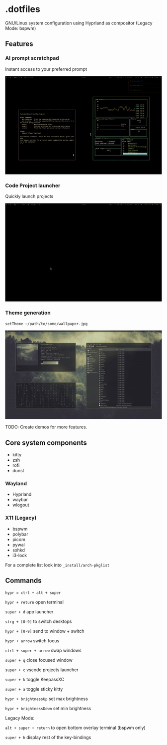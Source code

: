 # .dotfiles

GNU/Linux system configuration using Hyprland as compositor (Legacy Mode: bspwm)

## Features

### AI prompt scratchpad

Instant access to your preferred prompt

![Theme switching](https://github.com/mklan/dotfiles/blob/master/screenshots/ai_prompt.gif)

### Code Project launcher

Quickly launch projects

![Theme switching](https://github.com/mklan/dotfiles/blob/master/screenshots/project-launcher.gif)

### Theme generation

`setTheme ~/path/to/some/wallpaper.jpg`

![Theme switching](https://github.com/mklan/dotfiles/blob/master/screenshots/wallpaper_switch.gif)


TODO: Create demos for more features.

## Core system components

- kitty
- zsh
- rofi
- dunst

### Wayland

- Hyprland
- waybar
- wlogout

### X11 (Legacy)

- bspwm
- polybar
- picom
- pywal
- sxhkd
- i3-lock

For a complete list look into `_install/arch-pkglist`

## Commands

`hypr = ctrl + alt + super`

`hypr + return` open terminal

`super + d` app launcher

`strg + [0-9]` to switch desktops

`hypr + [0-9]` send to window + switch

`hypr + arrow` switch focus

`ctrl + super + arrow` swap windows

`super + q` close focused window

`super + c` vscode projects launcher

`super + k` toggle KeepassXC

`super + a` toggle sticky kitty

`hypr + brightnessUp` set max brightness

`hypr + brightnessDown` set min brightness


Legacy Mode:

`alt + super + return` to open bottom overlay terminal (bspwm only)

`super + h` display rest of the key-bindings
